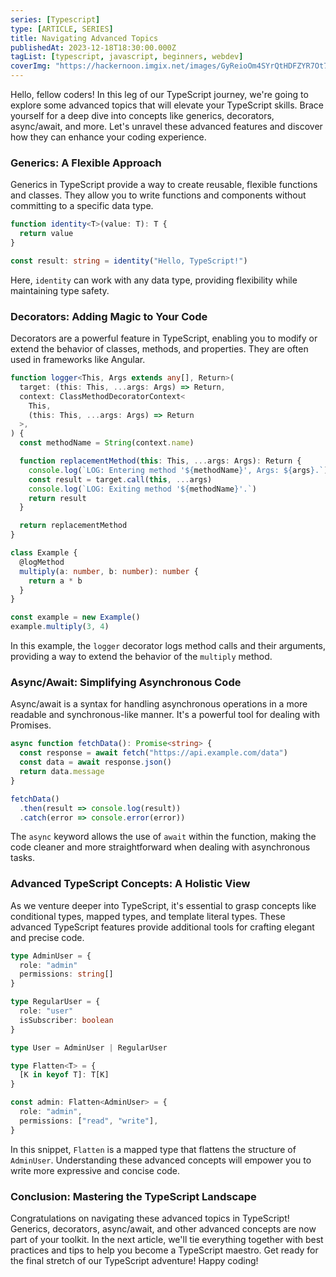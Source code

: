 ```yaml
---
series: [Typescript]
type: [ARTICLE, SERIES]
title: Navigating Advanced Topics
publishedAt: 2023-12-18T18:30:00.000Z
tagList: [typescript, javascript, beginners, webdev]
coverImg: "https://hackernoon.imgix.net/images/GyReioOm4SYrQtHDFZYR7Ot7i3w1-xu92ixh.jpeg"
---
```


Hello, fellow coders! In this leg of our TypeScript journey, we're going to explore some advanced topics that will elevate your TypeScript skills. Brace yourself for a deep dive into concepts like generics, decorators, async/await, and more. Let's unravel these advanced features and discover how they can enhance your coding experience.

### Generics: A Flexible Approach

Generics in TypeScript provide a way to create reusable, flexible functions and classes. They allow you to write functions and components without committing to a specific data type.

```typescript
function identity<T>(value: T): T {
  return value
}

const result: string = identity("Hello, TypeScript!")
```

Here, `identity` can work with any data type, providing flexibility while maintaining type safety.

### Decorators: Adding Magic to Your Code

Decorators are a powerful feature in TypeScript, enabling you to modify or extend the behavior of classes, methods, and properties. They are often used in frameworks like Angular.

```typescript
function logger<This, Args extends any[], Return>(
  target: (this: This, ...args: Args) => Return,
  context: ClassMethodDecoratorContext<
    This,
    (this: This, ...args: Args) => Return
  >,
) {
  const methodName = String(context.name)

  function replacementMethod(this: This, ...args: Args): Return {
    console.log(`LOG: Entering method '${methodName}', Args: ${args}.`)
    const result = target.call(this, ...args)
    console.log(`LOG: Exiting method '${methodName}'.`)
    return result
  }

  return replacementMethod
}

class Example {
  @logMethod
  multiply(a: number, b: number): number {
    return a * b
  }
}

const example = new Example()
example.multiply(3, 4)
```

In this example, the `logger` decorator logs method calls and their arguments, providing a way to extend the behavior of the `multiply` method.

### Async/Await: Simplifying Asynchronous Code

Async/await is a syntax for handling asynchronous operations in a more readable and synchronous-like manner. It's a powerful tool for dealing with Promises.

```typescript
async function fetchData(): Promise<string> {
  const response = await fetch("https://api.example.com/data")
  const data = await response.json()
  return data.message
}

fetchData()
  .then(result => console.log(result))
  .catch(error => console.error(error))
```

The `async` keyword allows the use of `await` within the function, making the code cleaner and more straightforward when dealing with asynchronous tasks.

### Advanced TypeScript Concepts: A Holistic View

As we venture deeper into TypeScript, it's essential to grasp concepts like conditional types, mapped types, and template literal types. These advanced TypeScript features provide additional tools for crafting elegant and precise code.

```typescript
type AdminUser = {
  role: "admin"
  permissions: string[]
}

type RegularUser = {
  role: "user"
  isSubscriber: boolean
}

type User = AdminUser | RegularUser

type Flatten<T> = {
  [K in keyof T]: T[K]
}

const admin: Flatten<AdminUser> = {
  role: "admin",
  permissions: ["read", "write"],
}
```

In this snippet, `Flatten` is a mapped type that flattens the structure of `AdminUser`. Understanding these advanced concepts will empower you to write more expressive and concise code.

### Conclusion: Mastering the TypeScript Landscape

Congratulations on navigating these advanced topics in TypeScript! Generics, decorators, async/await, and other advanced concepts are now part of your toolkit. In the next article, we'll tie everything together with best practices and tips to help you become a TypeScript maestro. Get ready for the final stretch of our TypeScript adventure! Happy coding!
